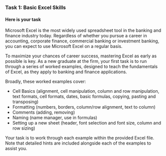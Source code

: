 <h3>Task 1: Basic Excel Skills</h3>

<h4>Here is your task</h4>

Microsoft Excel is the most widely used spreadsheet tool in the banking and finance industry today. Regardless of whether you pursue a career in accounting, 
corporate finance, commercial banking or investment banking, you can expect to use Microsoft Excel on a regular basis.

To maximize your chances of career success, mastering Excel as early as possible is key. As a new graduate at the firm, your first task is to run through a series of 
worked examples, designed to teach the fundamentals of Excel, as they apply to banking and finance applications.

Broadly, these worked examples cover:

 - Cell Basics (alignment, cell manipulation, column and row manipulation, text formats, cell formats, dates, basic formulas, copying, pasting and transposing)
 - Formatting (numbers, borders, column/row alignment, text to column)
 - Comments (adding, removing)
 - Naming (name manager, use in formulas)
 - Setting up a new sheet (header, font selection and font size, column and row sizing)

Your task is to work through each example within the provided Excel file. Note that detailed hints are included alongside each of the examples to assist you.
